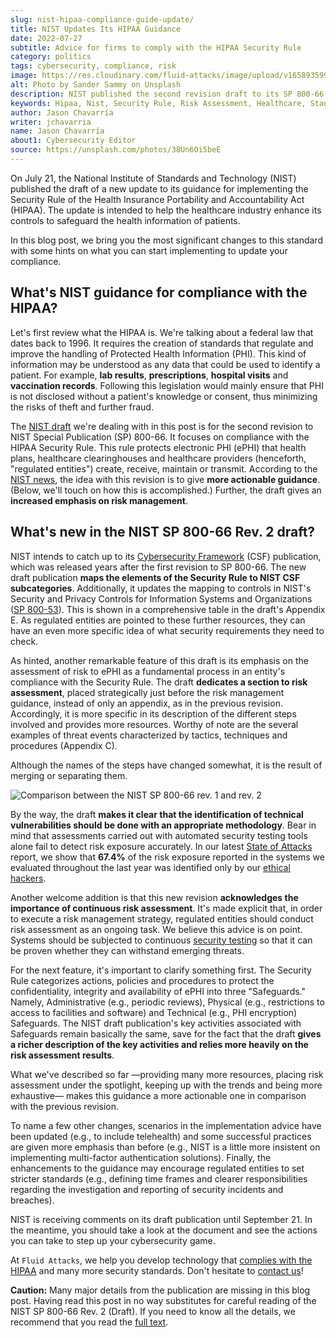 ```yaml
---
slug: nist-hipaa-compliance-guide-update/
title: NIST Updates Its HIPAA Guidance
date: 2022-07-27
subtitle: Advice for firms to comply with the HIPAA Security Rule
category: politics
tags: cybersecurity, compliance, risk
image: https://res.cloudinary.com/fluid-attacks/image/upload/v1658935999/blog/nist-hipaa-compliance-guide-update/cover_hipaa.webp
alt: Photo by Sander Sammy on Unsplash
description: NIST published the second revision draft to its SP 800-66. Learn about the most significant changes that are being introduced.
keywords: Hipaa, Nist, Security Rule, Risk Assessment, Healthcare, Standard, Compliance, Ethical Hacking, Pentesting
author: Jason Chavarría
writer: jchavarria
name: Jason Chavarría
about1: Cybersecurity Editor
source: https://unsplash.com/photos/38Un6Oi5beE
---
```


On July 21,
the National Institute of Standards and Technology (NIST)
published the draft of a new update to its guidance
for implementing the Security Rule
of the Health Insurance Portability and Accountability Act (HIPAA).
The update is intended to help the healthcare industry enhance its controls
to safeguard the health information of patients.

In this blog post,
we bring you the most significant changes to this standard
with some hints on what you can start implementing
to update your compliance.

## What's NIST guidance for compliance with the HIPAA?

Let's first review what the HIPAA is.
We're talking about a federal law that dates back to 1996.
It requires the creation of standards
that regulate and improve the handling of Protected Health Information (PHI).
This kind of information may be understood as any data
that could be used to identify a patient.
For example,
**lab results**,
**prescriptions**,
**hospital visits**
and **vaccination records**.
Following this legislation would mainly ensure
that PHI is not disclosed without a patient's knowledge or consent,
thus minimizing the risks of theft and further fraud.

The [NIST draft](https://doi.org/10.6028/NIST.SP.800-66r2.ipd)
we're dealing with in this post is for the second revision
to NIST Special Publication (SP) 800-66.
It focuses on compliance with the HIPAA Security Rule.
This rule protects electronic PHI (ePHI) that health plans,
healthcare clearinghouses
and healthcare providers
(henceforth,
"regulated entities")
create,
receive,
maintain
or transmit.
According to the [NIST news](https://www.nist.gov/news-events/news/2022/07/nist-updates-guidance-health-care-cybersecurity),
the idea with this revision is to give **more actionable guidance**.
(Below,
we'll touch on how this is accomplished.)
Further,
the draft gives an **increased emphasis on risk management**.

## What's new in the NIST SP 800-66 Rev. 2 draft?

NIST intends to catch up to its [Cybersecurity Framework](https://doi.org/10.6028/NIST.CSWP.04162018)
(CSF) publication,
which was released years after the first revision to SP 800-66.
The new draft publication **maps the elements of the Security Rule
to NIST CSF subcategories**.
Additionally,
it updates the mapping to controls
in NIST's Security and Privacy Controls for Information Systems
and Organizations ([SP 800-53](https://doi.org/10.6028/NIST.SP.800-53r5)).
This is shown in a comprehensive table in the draft's Appendix E.
As regulated entities are pointed to these further resources,
they can have an even more specific idea
of what security requirements they need to check.

As hinted,
another remarkable feature of this draft is its emphasis
on the assessment of risk to ePHI
as a fundamental process in an entity's compliance with the Security Rule.
The draft **dedicates a section to risk assessment**,
placed strategically just before the risk management guidance,
instead of only an appendix,
as in the previous revision.
Accordingly,
it is more specific in its description of the different steps involved
and provides more resources.
Worthy of note are the several examples of threat events
characterized by tactics,
techniques
and procedures (Appendix C).

Although the names of the steps have changed somewhat,
it is the result of merging or separating them.

<div class="imgblock">

![Comparison between the NIST SP 800-66 rev. 1 and rev. 2](https://res.cloudinary.com/fluid-attacks/image/upload/v1658936600/blog/nist-hipaa-compliance-guide-update/Figure_assessment.webp)

</div>

By the way,
the draft **makes it clear
that the identification of technical vulnerabilities should be done
with an appropriate methodology**.
Bear in mind that assessments carried out
with automated security testing tools alone
fail to detect risk exposure accurately.
In our latest [State of Attacks](https://try.fluidattacks.tech/state-of-attacks-2022/)
report,
we show
that **67.4%** of the risk exposure reported
in the systems we evaluated throughout the last year
was identified only by our [ethical hackers](../what-is-ethical-hacking/).

<cta-banner
  buttontxt="Read more"
  link="/solutions/ethical-hacking/"
  title="Get started with Fluid Attacks' Ethical Hacking solution right now"
/>

Another welcome addition is
that this new revision **acknowledges the importance
of continuous risk assessment**.
It's made explicit that,
in order to execute a risk management strategy,
regulated entities should conduct risk assessment as an ongoing task.
We believe this advice is on point.
Systems should be subjected to continuous [security testing](../../solutions/security-testing/)
so that it can be proven whether they can withstand emerging threats.

For the next feature,
it's important to clarify something first.
The Security Rule categorizes actions,
policies
and procedures
to protect the confidentiality,
integrity
and availability of ePHI
into three "Safeguards."
Namely,
Administrative (e.g., periodic reviews),
Physical (e.g., restrictions to access to facilities and software)
and Technical (e.g., PHI encryption) Safeguards.
The NIST draft publication's key activities associated with Safeguards
remain basically the same,
save for the fact
that the draft **gives a richer description of the key activities
and relies more heavily on the risk assessment results**.

What we've described so far —providing many more resources,
placing risk assessment under the spotlight,
keeping up with the trends
and being more exhaustive— makes this guidance a more actionable one
in comparison with the previous revision.

To name a few other changes,
scenarios in the implementation advice have been updated
(e.g., to include telehealth)
and some successful practices are given more emphasis than before
(e.g., NIST is a little more insistent
on implementing multi-factor authentication solutions).
Finally,
the enhancements to the guidance may encourage regulated entities
to set stricter standards
(e.g., defining time frames
and clearer responsibilities regarding the investigation
and reporting of security incidents and breaches).

NIST is receiving comments on its draft publication until September 21.
In the meantime,
you should take a look at the document
and see the actions you can take to step up your cybersecurity game.

At `Fluid Attacks`,
we help you develop technology
that [complies with the HIPAA](../../compliance/hipaa/)
and many more security standards.
Don't hesitate to [contact us](../../contact-us/)\!

<caution-box>

**Caution:**
Many major details from the publication are missing in this blog post.
Having read this post in no way substitutes
for careful reading of the NIST SP 800-66 Rev. 2 (Draft).
If you need to know all the details,
we recommend that you read the
[full text](https://doi.org/10.6028/NIST.SP.800-66r2.ipd).

</caution-box>